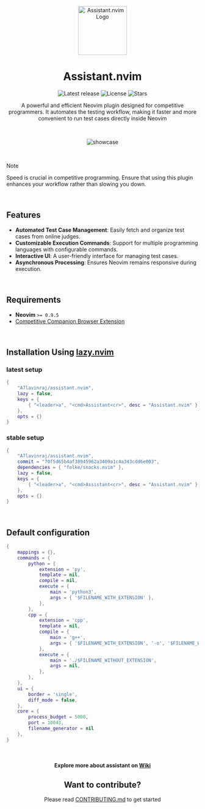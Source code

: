 <p align="center">
  <img width="128" height="128" alt='Assistant.nvim Logo' src="https://github.com/user-attachments/assets/720b55eb-9fa3-4eb7-9bc0-a439859d007f" />
</p>

<h1 align="center">Assistant.nvim</h1>

<p align="center">
  <img alt="Latest release" src="https://img.shields.io/github/v/release/A7Lavinraj/assistant.nvim?style=for-the-badge&logo=starship&color=C9CBFF&logoColor=D9E0EE&labelColor=302D41&include_prerelease&sort=semver" />
  <img alt="License" src="https://img.shields.io/github/license/A7Lavinraj/assistant.nvim?style=for-the-badge&logo=starship&color=ee999f&logoColor=D9E0EE&labelColor=302D41" />
  <img alt="Stars" src="https://img.shields.io/github/stars/A7Lavinraj/assistant.nvim?style=for-the-badge&logo=starship&color=c69ff5&logoColor=D9E0EE&labelColor=302D41" />
</p>

<p align="center">A powerful and efficient Neovim plugin designed for competitive programmers. It automates the testing workflow, making it faster and more convenient to run test cases directly inside Neovim</p>

<br>

<div align="center">

  ![showcase](https://github.com/user-attachments/assets/3f4e910e-deea-4946-ad0d-7ab2541084f7)

</div>

<br>

> [!NOTE]
> Speed is crucial in competitive programming. Ensure that using this plugin enhances your workflow rather than slowing you down.

<br>

## Features

- **Automated Test Case Management**: Easily fetch and organize test cases from online judges.
- **Customizable Execution Commands**: Support for multiple programming languages with configurable commands.
- **Interactive UI**: A user-friendly interface for managing test cases.
- **Asynchronous Processing**: Ensures Neovim remains responsive during execution.

<br>

## Requirements

- **Neovim** `>= 0.9.5`
- [Competitive Companion Browser Extension](https://github.com/jmerle/competitive-companion)

<br>

## Installation Using [lazy.nvim](https://github.com/folke/lazy.nvim)

### latest setup

```lua
{
    "A7lavinraj/assistant.nvim",
    lazy = false,
    keys = {
        { "<leader>a", "<cmd>Assistant<cr>", desc = "Assistant.nvim" }
    },
    opts = {}
}
```

### stable setup

```lua
{
    "A7lavinraj/assistant.nvim",
    commit = "70f5d65b4af38945962a3409a1c4a343cdd6e003",
    dependencies = { "folke/snacks.nvim" },
    lazy = false,
    keys = {
        { "<leader>a", "<cmd>Assistant<cr>", desc = "Assistant.nvim" }
    },
    opts = {}
}
```

<br>

## Default configuration

```lua
{
    mappings = {},
    commands = {
        python = {
            extension = 'py',
            template = nil,
            compile = nil,
            execute = {
                main = 'python3',
                args = { '$FILENAME_WITH_EXTENSION' },
            },
        },
        cpp = {
            extension = 'cpp',
            template = nil,
            compile = {
                main = 'g++',
                args = { '$FILENAME_WITH_EXTENSION', '-o', '$FILENAME_WITHOUT_EXTENSION' },
            },
            execute = {
                main = './$FILENAME_WITHOUT_EXTENSION',
                args = nil,
            },
        },
    },
    ui = {
        border = 'single',
        diff_mode = false,
    },
    core = {
        process_budget = 5000,
        port = 10043,
        filename_generator = nil
    },
}
```

<br>

<h4 align="center">
  <span>Explore more about assistant on</span>
  <a href="https://github.com/A7Lavinraj/assistant.nvim/wiki">Wiki</a>
</h4>

<div align="center">
  <h2>Want to contribute?</h2>

  Please read [CONTRIBUTING.md](https://github.com/A7Lavinraj/assistant.nvim/blob/main/CONTRIBUTING.md) to get started
</div>
